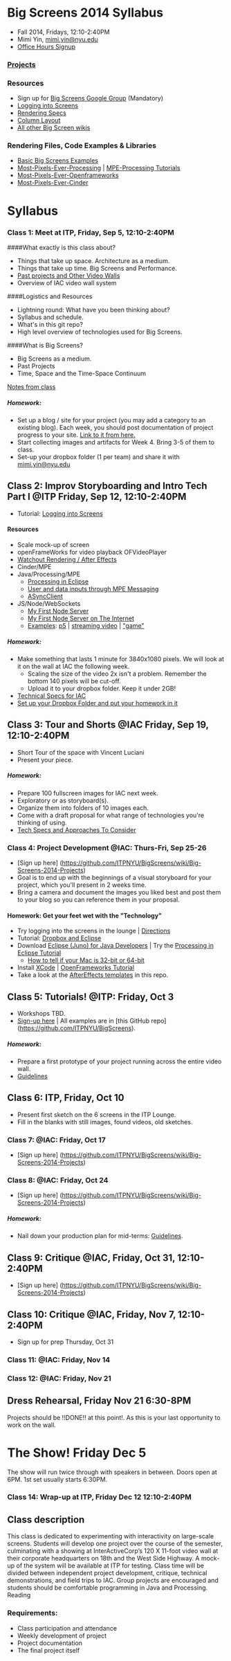 # Big Screens 2014 Syllabus

- Fall 2014, Fridays, 12:10-2:40PM
- Mimi Yin, mimi.yin@nyu.edu
- [Office Hours Signup](https://itp.nyu.edu/inwiki/Signup/Mimi)

### [Projects](https://github.com/ITPNYU/BigScreens/wiki/Big-Screens-2014-Projects)

### Resources
- Sign up for [Big Screens Google Group](https://groups.google.com/a/itp.nyu.edu/group/bigscreens/) (Mandatory)
- [Logging into Screens](http://itp.nyu.edu/varwiki/BigScreens/LoggingIntoScreens)
- [Rendering Specs](http://itp.nyu.edu/varwiki/BigScreens/Rendering)
- [Column Layout](http://itp.nyu.edu/varwiki/BigScreens/Columns)
- [All other Big Screen wikis](http://itp.nyu.edu/varwiki/BigScreens/BigScreens)

### Rendering Files, Code Examples & Libraries
- [Basic Big Screens Examples](https://github.com/ITPNYU/BigScreens)
- [Most-Pixels-Ever-Processing](https://github.com/shiffman/Most-Pixels-Ever-Processing/) | [MPE-Processing Tutorials](https://github.com/shiffman/Most-Pixels-Ever-Processing/wiki)
- [Most-Pixels-Ever-Openframeworks](https://github.com/Flightphase/Most-Pixels-Ever)
- [Most-Pixels-Ever-Cinder](https://github.com/wdlindmeier/Most-Pixels-Ever-Cinder)


# Syllabus

### Class 1: Meet at ITP, Friday, Sep 5, 12:10-2:40PM

####What exactly is this class about?
- Things that take up space. Architecture as a medium.
- Things that take up time. Big Screens and Performance.
- [Past projects and Other Video Walls](http://itp.nyu.edu/varwiki/BigScreens/TheOthers)
- Overview of IAC video wall system

####Logistics and Resources
- Lightning round: What have you been thinking about?
- Syllabus and schedule.
- What's in this git repo?
- High level overview of technologies used for Big Screens.


####What is Big Screens? 
- Big Screens as a medium.
- Past Projects
- Time, Space and the Time-Space Continuum 

[Notes from class](https://github.com/ITPNYU/BigScreens/wiki/Big-Screens-2014-Week-1-Notes)

##### Homework: 
- Set up a blog / site for your project (you may add a category to an existing blog). Each week, you should post documentation of project progress to your site. [Link to it from here.](https://github.com/ITPNYU/BigScreens/wiki/Big-Screens-2014-Projects)
- Start collecting images and artifacts for Week 4. Bring 3-5 of them to class.
- Set-up your dropbox folder (1 per team) and share it with mimi.yin@nyu.edu


## Class 2: Improv Storyboarding and Intro Tech Part I @ITP Friday, Sep 12, 12:10-2:40PM

- Tutorial: [Logging into Screens](http://itp.nyu.edu/varwiki/BigScreens/LoggingIntoScreens)

#### Resources
- Scale mock-up of screen
- openFrameWorks for video playback OFVideoPlayer
- [Watchout Rendering / After Effects](http://itp.nyu.edu/varwiki/BigScreens/Rendering)
- Cinder/MPE
- Java/Processing/MPE
   - [Processing in Eclipse](https://github.com/shiffman/Most-Pixels-Ever/wiki/Eclipse-Tutorial)
   - [User and data inputs through MPE Messaging](http://itp.nyu.edu/varwiki/BigScreens/MPEMessaging)
   - [ASyncClient](https://github.com/shiffman/Most-Pixels-Ever-Processing/wiki/AsyncClient-Tutorial)
- JS/Node/WebSockets
	- [My First Node Server](http://www.nodebeginner.org/#hello-world)
	- [My First Node Server on The Internet](http://itp.nyu.edu/~sve204/liveweb_fall2013/amazon-node-server-setup.txt)
	- [Examples](https://github.com/ITPNYU/BigScreens/tree/master/JS): [p5](https://github.com/ITPNYU/BigScreens/tree/master/JS/mpe-websockets-js) | [streaming video](https://github.com/ITPNYU/BigScreens/tree/master/JS/streaming-video) | ["game"](https://github.com/ITPNYU/BigScreens/tree/master/JS/websockets-js)


##### Homework: 
- Make something that lasts 1 minute for 3840x1080 pixels. We will look at it on the wall at IAC the following week. 
  - Scaling the size of the video 2x isn't a problem. Remember the bottom 140 pixels will be cut-off. 
  - Upload it to your dropbox folder. Keep it under 2GB!
- [Technical Specs for IAC](http://itp.nyu.edu/varwiki/BigScreens/FirstTime-F12)
- [Set up your Dropbox Folder and put your homework in it](http://itp.nyu.edu/varwiki/BigScreens/Dropbox)

## Class 3: Tour and Shorts @IAC Friday, Sep 19, 12:10-2:40PM
- Short Tour of the space with Vincent Luciani
- Present your piece.

##### Homework: 
- Prepare 100 fullscreen images for IAC next week.
- Exploratory or as storyboard(s).
- Organize them into folders of 10 images each.
- Come with a draft proposal for what range of technologies you're thinking of using.
- [Tech Specs and Approaches To Consider](https://github.com/ITPNYU/BigScreens/wiki/100-Images:-Approaches-To-Consider)

### Class 4: Project Development @IAC: Thurs-Fri, Sep 25-26 
- [Sign up here] (https://github.com/ITPNYU/BigScreens/wiki/Big-Screens-2014-Projects)
- Goal is to end up with the beginnings of a visual storyboard for your project, which you'll present in 2 weeks time.
- Bring a camera and document the images you liked best and post them to your blog so you can reference them in your proposal.

#### Homework: Get your feet wet with the "Technology"
- Try logging into the screens in the lounge | [Directions](http://itp.nyu.edu/varwiki/BigScreens/LoggingIntoScreens)
- Tutorial: [Dropbox and Eclipse](http://itp.nyu.edu/varwiki/BigScreens/DropBoxStuff)
- Download [Eclipse (Juno) for Java Developers](http://www.eclipse.org/downloads/packages/eclipse-ide-java-developers/junosr1) | Try the [Processing in Eclipse Tutorial](http://processing.org/tutorials/eclipse/)
   - [How to tell if your Mac is 32-bit or 64-bit](http://support.apple.com/kb/HT3696)
- Install [XCode](https://developer.apple.com/xcode/) | [OpenFrameworks Tutorial](http://www.openframeworks.cc/tutorials/introduction/001_chapter1.html)
- Take a look at the [AfterEffects templates](https://github.com/ITPNYU/BigScreens/tree/master/AE) in this repo.


## Class 5: Tutorials! @ITP: Friday, Oct 3
- Workshops TBD.
- [Sign-up here](https://github.com/ITPNYU/BigScreens/wiki/Big-Screens-2014-Projects) | All examples are in [this GitHub repo] (https://github.com/ITPNYU/BigScreens).

##### Homework: 
- Prepare a first prototype of your project running across the entire video wall.
- [Guidelines](https://github.com/ITPNYU/BigScreens/wiki/Guidelines-for-Week-4-Project-Proposal-Presentations)

## Class 6: ITP, Friday, Oct 10
- Present first sketch on the 6 screens in the ITP Lounge.
- Fill in the blanks with still images, found videos, old sketches.

### Class 7: @IAC: Friday, Oct 17
- [Sign up here] (https://github.com/ITPNYU/BigScreens/wiki/Big-Screens-2014-Projects)

### Class 8: @IAC: Friday, Oct 24
- [Sign up here] (https://github.com/ITPNYU/BigScreens/wiki/Big-Screens-2014-Projects)

##### Homework:
- Nail down your production plan for mid-terms: [Guidelines](https://github.com/ITPNYU/BigScreens/wiki/Midterm-Critique:-What's-the-Point).

## Class 9: Critique @IAC, Friday, Oct 31, 12:10-2:40PM
- [Sign up here] (https://github.com/ITPNYU/BigScreens/wiki/Big-Screens-2014-Projects)

## Class 10: Critique @IAC, Friday, Nov 7, 12:10-2:40PM
- Sign up for prep Thursday, Oct 31

### Class 11: @IAC: Friday, Nov 14

### Class 12: @IAC: Friday, Nov 21

## Dress Rehearsal, Friday Nov 21 6:30-8PM
Projects should be !!DONE!! at this point!. As this is your last opportunity to work on the wall.

# The Show! Friday Dec 5
The show will run twice through with speakers in between. Doors open at 6PM. 1st set usually starts 6:30PM.

### Class 14: Wrap-up at ITP, Friday Dec 12 12:10-2:40PM


## Class description

This class is dedicated to experimenting with interactivity on large-scale screens. Students will develop one project over the course of the semester, culminating with a showing at InterActiveCorp’s 120 X 11-foot video wall at their corporate headquarters on 18th and the West Side Highway. A mock-up of the system will be available at ITP for testing. Class time will be divided between independent project development, critique, technical demonstrations, and field trips to IAC. Group projects are encouraged and students should be comfortable programming in Java and Processing.
Reading

### Requirements:
- Class participation and attendance
- Weekly development of project
- Project documentation
- The final project itself

